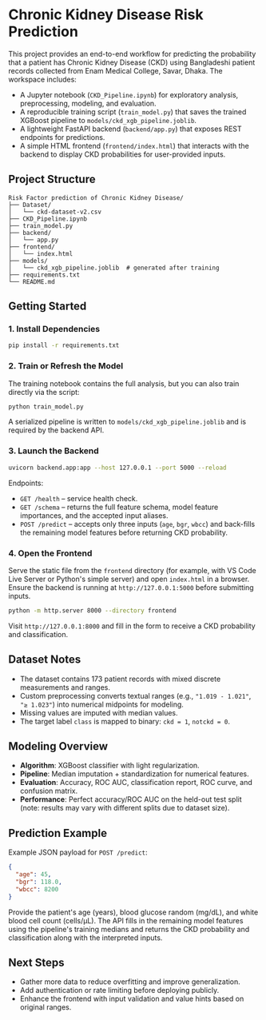 # Chronic Kidney Disease Risk Prediction

This project provides an end-to-end workflow for predicting the probability that a patient has Chronic Kidney Disease (CKD) using Bangladeshi patient records collected from Enam Medical College, Savar, Dhaka. The workspace includes:

- A Jupyter notebook (`CKD_Pipeline.ipynb`) for exploratory analysis, preprocessing, modeling, and evaluation.
- A reproducible training script (`train_model.py`) that saves the trained XGBoost pipeline to `models/ckd_xgb_pipeline.joblib`.
- A lightweight FastAPI backend (`backend/app.py`) that exposes REST endpoints for predictions.
- A simple HTML frontend (`frontend/index.html`) that interacts with the backend to display CKD probabilities for user-provided inputs.

## Project Structure

```
Risk Factor prediction of Chronic Kidney Disease/
├── Dataset/
│   └── ckd-dataset-v2.csv
├── CKD_Pipeline.ipynb
├── train_model.py
├── backend/
│   └── app.py
├── frontend/
│   └── index.html
├── models/
│   └── ckd_xgb_pipeline.joblib  # generated after training
├── requirements.txt
└── README.md
```

## Getting Started

### 1. Install Dependencies

```bash
pip install -r requirements.txt
```

### 2. Train or Refresh the Model

The training notebook contains the full analysis, but you can also train directly via the script:

```bash
python train_model.py
```

A serialized pipeline is written to `models/ckd_xgb_pipeline.joblib` and is required by the backend API.

### 3. Launch the Backend

```bash
uvicorn backend.app:app --host 127.0.0.1 --port 5000 --reload
```

Endpoints:
- `GET /health` – service health check.
- `GET /schema` – returns the full feature schema, model feature importances, and the accepted input aliases.
- `POST /predict` – accepts only three inputs (`age`, `bgr`, `wbcc`) and back-fills the remaining model features before returning CKD probability.

### 4. Open the Frontend

Serve the static file from the `frontend` directory (for example, with VS Code Live Server or Python's simple server) and open `index.html` in a browser. Ensure the backend is running at `http://127.0.0.1:5000` before submitting inputs.

```bash
python -m http.server 8000 --directory frontend
```

Visit `http://127.0.0.1:8000` and fill in the form to receive a CKD probability and classification.

## Dataset Notes

- The dataset contains 173 patient records with mixed discrete measurements and ranges.
- Custom preprocessing converts textual ranges (e.g., `"1.019 - 1.021"`, `"≥ 1.023"`) into numerical midpoints for modeling.
- Missing values are imputed with median values.
- The target label `class` is mapped to binary: `ckd = 1`, `notckd = 0`.

## Modeling Overview

- **Algorithm**: XGBoost classifier with light regularization.
- **Pipeline**: Median imputation + standardization for numerical features.
- **Evaluation**: Accuracy, ROC AUC, classification report, ROC curve, and confusion matrix.
- **Performance**: Perfect accuracy/ROC AUC on the held-out test split (note: results may vary with different splits due to dataset size).

## Prediction Example

Example JSON payload for `POST /predict`:

```json
{
  "age": 45,
  "bgr": 118.0,
  "wbcc": 8200
}
```

Provide the patient's age (years), blood glucose random (mg/dL), and white blood cell count (cells/µL). The API fills in the remaining model features using the pipeline's training medians and returns the CKD probability and classification along with the interpreted inputs.

## Next Steps

- Gather more data to reduce overfitting and improve generalization.
- Add authentication or rate limiting before deploying publicly.
- Enhance the frontend with input validation and value hints based on original ranges.
